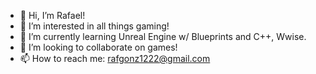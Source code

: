 - 👋 Hi, I’m Rafael!
- 👀 I’m interested in all things gaming!
- 🌱 I’m currently learning Unreal Engine w/ Blueprints and C++, Wwise.
- 💞️ I’m looking to collaborate on games!
- 📫 How to reach me: rafgonz1222@gmail.com

<!---
rafaelgonzales612/rafaelgonzales612 is a ✨ special ✨ repository because its `README.md` (this file) appears on your GitHub profile.
You can click the Preview link to take a look at your changes.
--->
